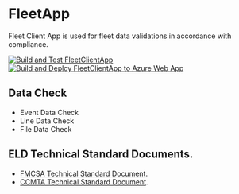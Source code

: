 # FleetApp

Fleet Client App is used for fleet data validations in accordance with compliance.

[![Build and Test FleetClientApp](https://github.com/AvinashEroad/FleetApp/actions/workflows/build.yml/badge.svg)](https://github.com/AvinashEroad/FleetApp/actions/workflows/build.yml)
[![Build and Deploy FleetClientApp to Azure Web App](https://github.com/AvinashEroad/FleetApp/actions/workflows/deploy.yml/badge.svg?branch=main)](https://github.com/AvinashEroad/FleetApp/actions/workflows/deploy.yml)

## Data Check

* Event Data Check
* Line Data Check
* File Data Check

## ELD Technical Standard Documents.

* [FMCSA Technical Standard Document](https://eld-federal-requirements.readthedocs.io/en/master/index.html).
* [CCMTA Technical Standard Document](https://ccmta.ca/web/default/files/PDF/ELD/FINAL_ELD_TECHNICAL_STANDARD_V1.2_ENGLISH_10-27-2020.pdf).